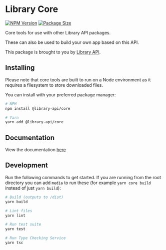 # Library Core

[![NPM Version](https://img.shields.io/npm/v/@library-api/core)](https://www.npmjs.com/package/@library-api/core)
[![Package Size](https://img.shields.io/bundlephobia/min/@library-api/core)](https://www.npmjs.com/package/@library-api/core)

Core tools for use with other Library API packages.

These can also be used to build your own app based on this API.

This package is brought to you by [Library API](../../README.md).

## Installing

Please note that core tools are built to run on a Node environment as it requires a filesystem to store downloaded files.

You can install with your preferred package manager:

```bash
# NPM
npm install @library-api/core

# Yarn
yarn add @library-api/core
```

## Documentation

View the documentation [here](https://benshelton.github.io/library-api/core/)

## Development

Run the following commands to get started. If you are running from the root directory you can add `media` to run these (for example `yarn core build` instead of just `yarn build`):

```bash
# Build (outputs to /dist)
yarn build

# Lint files
yarn lint

# Run test suite
yarn test

# Run Type Checking Service
yarn tsc
```
